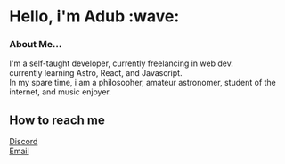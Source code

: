 <h1> Hello, i'm Adub :wave: </h1>

<h3>About Me...</h3>
<p>I'm a self-taught developer, currently freelancing in web dev.
<br/>
currently learning Astro, React, and Javascript.
<br/>
In my spare time, i am a philosopher, amateur astronomer, student of the internet, and music enjoyer.
</p>
  
<h2>How to reach me</h2>
<a href="https://discordapp.com/users/376211192307384330/">Discord</a>

<br/>
<a href="mailto:alex.w.malone128@gmail.com">Email</a>
